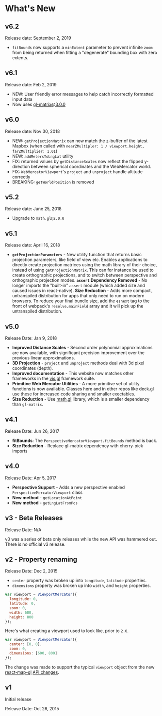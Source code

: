 # What's New

## v6.2

Release date: September 2, 2019

- `fitBounds` now supports a `minExtent` parameter to prevent infinite `zoom` from being returned when fitting a "degenerate" bounding box with zero extents.

## v6.1

Release date: Feb 2, 2019

- NEW: User friendly error messages to help catch incorrectly formatted input data
- Now uses gl-matrix@3.0.0

## v6.0

Release date: Nov 30, 2018

* NEW: `getProjectionMatrix` can now match the z-buffer of the latest Mapbox (when called with `nearZMultipler: 1 / viewport.height, farZMultiplier: 1.01`)
* NEW: `addMetersToLngLat` utility
* FIX: returned values by `getDistanceScales` now reflect the flipped y-direction between spherical coordinates and the WebMercator world.
* FIX: `WebMercatorViewport`'s `project` and `unproject` handle altitude correctly
* BREAKING: `getWorldPosition` is removed

## v5.2

Release date: June 25, 2018

* Upgrade to `math.gl@2.0.0`


## v5.1

Release date: April 16, 2018

* **`getProjectionParameters`** - New utility function that returns basic projection parameters, like field of view etc. Enables applications to directly create projection matrices using the math library of their choice, instead of using `getProjectionMatrix`. This can for instance be used to create orthographic projections, and to switch between perspective and orthographic projection modes.
**`assert` Dependency Removed** - No longer imports the "built-in" `assert` module (which added size and caused issues in react-native).
**Size Reduction** - Adds more compact, untranspiled distribution for apps that only need to run on modern browsers. To reduce your final bundle size, add the `esnext` tag to the front of webpack's `resolve.mainField` array and it will pick up the untranspiled distribution.


## v5.0

Release Date: Jan 9, 2018

- **Improved Distance Scales** - Second order polynomial approximations are now available, with significant precision improvement over the previous linear approximations.
- **3D Projection** - `project` and `unproject` methods deal with 3d pixel coordinates (depth).
- **Improved documentation** - This website now matches other frameworks in the [vis.gl](http://vis.gl) framework suite.
- **Primitive Web Mercator Utilities** - A more primitive set of utility functions is now available. Classes here and in other repos like deck.gl use these for increased code sharing and smaller exectables.
- **Size Reduction** - Use [math.gl](https://uber-web.github.io/math.gl/#/documentation/overview) library, which is a smaller dependency than `gl-matrix`.


## v4.1

Release Date: Jun 26, 2017

- **fitBounds**: The `PerspectiveMercatorViewport.fitBounds` method is back.
- **Size Reduction** - Replace gl-matrix dependency with cherry-pick imports


## v4.0

Release Date: Apr 5, 2017

* **Perspective Support** - Adds a new perspective enabled `PerspectiveMercatorViewport` class
* **New method** - `getLocationAtPoint`
* **New method** - `getLngLatFromPos`


## v3 - Beta Releases

Release Date: N/A

v3 was a series of beta only releases while the new API was hammered out. There is no official v3 release.


## v2 - Property renaming

Release Date: Dec 2, 2015

* `center` property was broken up into `longitude`, `latitude` properties.
* `dimensions` property was broken up into `width`, and `height` properties.

```js
var viewport = ViewportMercator({
  longitude: 0,
  latitude: 0,
  zoom: 0,
  width: 600,
  height: 800
});
```

Here's what creating a viewport used to look like, prior to `2.0`.

```js
var viewport = ViewportMercator({
  center: [0, 0],
  zoom: 0,
  dimensions: [600, 800]
});
```

The change was made to support the typical `viewport` object from the new [react-map-gl](github.com/uber/react-map-gl) [API changes](https://gist.github.com/vicapow/00017553e92f613d5361).

## v1

Initial release

Release Date: Oct 26, 2015


